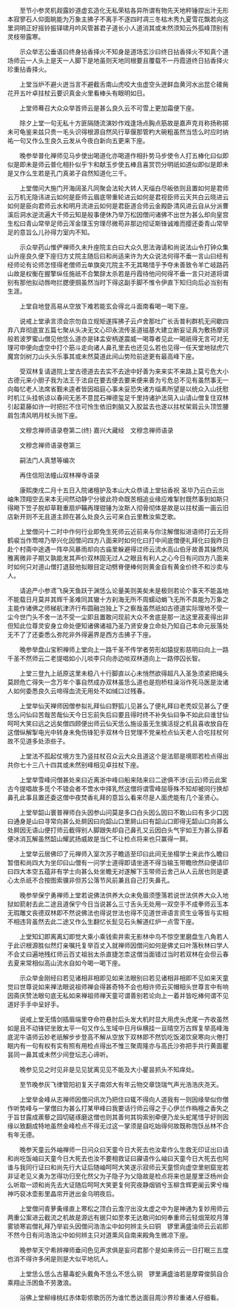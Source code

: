 <!-- { "loadSidebar": true } -->
　　至节小参灵机觌露妙道虚玄造化无私荣枯各异所谓有物先天地秤锤捏出汁无形本寂寥石人仰面眺能为万象主拂子不离手不逐四时凋三冬枯木秀九夏雪花飘若向这里洞明正好摇铃振铎啸月吟风管甚君子道长小人道消其或未然须知云外孤峰顶别有灵枝带露寒。

　　示众举志公垂语曰终身拈香择火不知身是道场玄沙曰终日拈香择火不知真个道场师云一人头上是天一人脚下是地虽则天地同根要且覆载不一丹霞道终日拈香择火珍重拈香择火。

　　上堂当炉不避火迸当言不避截舌南山虎咬大虫虚空头迸鲜血黄河水出昆仑碓胔花开五叶卓拄杖云要识真金火里看棒头有眼明如日。

　　上堂师蓦召大众众举首师云是甚么良久云不可雪上更加霜便下座。

　　除夕上堂一句无私十方匪隔随流演妙作戏逢场点胸点筋故是嘉声克肖称扬称掷未可龟鉴来兹只贵一毛头识得根源自然风行草偃那管杓大碗粗虽然当恁么时应时纳祐一句又作么生良久云发从今夜白新向五更来下座。

　　晚参举普化禅师见马步使出喝道化亦喝道作相扑势马步使令人打五棒化曰似即似是即未是师云普化相扑似乎卞和献玉步使五棒且喜赏罚分明祇如道似即似是即未是又作么生若是孔门真弟子自然知道化三千。

　　上堂僧问大施门开海阔圣凡同聚会法轮大转人天缁白尽皈依则且置如何是君师云万机无隐讳进云如何是臣师云眉底带重轮进云如何是君视臣师云天共白云晓进云如何是臣向君师云水和明月流进云如何是君臣道合师云金殿卧清风进云自从分派曹溪后洞水逆流遍大千师云知是般事便休乃举万松因僧问诸佛不出世为甚么却向皇宫生松曰青山常举足师云浑金璞玉穷理尽微苟非那边彻证斯锋诚难而撄还委青山常举足的意旨么儿孙得力室内不知。

　　示众举药山惟俨禅师久未升座院主白曰大众久思法诲请和尚说法山令打钟众集山升座良久便下座归方丈院主随后曰和尚适来许为大众说法何得不垂一言山曰经有经师论有论师怎怪得老僧师云单旗突兀院主不无其略惜乎予夺未善致令羊亡岐路药山故是权衡在握擎纵任施祇不合繁辞太杀若是丹霞待他问何得不垂一言只对道将谓别有那他拟动唇吻拦腮便掴虽然当时下得这副手脚不惟令伊直下知归向后必当别有生涯。

　　上堂自地登高易从空放下难若能玄会得北斗面南看喝一喝下座。

　　说戒上堂承言须会宗勿自立规矩遂挥拂子云卢舍那吐广长舌普利群机无间歇四弃八弃彻底宣五篇七聚从头决无文心印永流传圣道镃基大建立断妄证真为敷扬摩诃般若波罗蜜山僧见他恁么道亦是钵盂安柄遂震威一喝尊者见此一喝祇得无言可对无理可申便向虚空中打个筋斗走向诸人鼻孔里去也还见么若也见得一任天堂地狱虎穴魔宫剑树刀山头头乐事其或未然莫道此间山势险前途更有最高峰下座。

　　受双林复请退院上堂古德道去去实不去途中好善为来来实不来路上莫亏危大小古德元来小胆子我为法王于法自在要去便去要来便来善为亏危总不见有虽然事无一向每忆老人法席省觐未遑者皆因祖庭心事未妥恐失诸方缁素所望是以统众入山抚慰时机江头挂帆谅以春间无恙不意昆石禅德玺足千里持诸护法简入山请山僧复住双林引起葛藤如许一时把拦不住可怜生依旧刺脑又入胶盆去也遂以拄杖架肩云头顶笠腰肩包清风明月杖头抛下座。

　　文穆念禅师语录卷第二(终)
嘉兴大藏经　文穆念禅师语录


　　文穆念禅师语录卷第三

　　嗣法门人真慧等编次

　　再住信阳法幢山双林禅寺语录

　　康熙庚戌二月十五日入院诸檀护及本山大众恭请上堂拈香祝
圣毕乃云白云出岫朱顶翔空去来本无间然动静宁分彼此符命既苦相追业缘应难掣肘既然事到如斯只得飏下笠子脱却草鞋重扇炉鞴再理钳锤为汝斯人彻骨彻体是故是以拄杖画一画云旧店新开则不无且道主顾在甚么处良久云可来白云里教汝紫芝歌。

　　上堂僧问十二时中作何行业即免生死师云近前来与你注解僧拟进语师打云无将鹤唳当作莺啼乃举兴化因僧问四方八面来时如何化曰打中间底僧便礼拜化曰我昨日赴个村斋中途遇一阵卒风暴雨却向古庙里躲避得过师云流水高山伯牙故善其操然风雅离微非子期又孰能发其声价双林固无过人之眼且有利人之心今日有问四方八面来时如何只对道山僧打退鼓他拟眼目定动劈脊便棒何则黄金自有黄金价终不和沙卖与人。

　　请追严小参鸢飞戾天鱼跃于渊恁么论量美则美矣未是极则若论个事天不能盖地不能载日月莫并其辉千圣难同其辙十方刹海无所不周蠕动蜎飞无所不具能为万象之主能作诸佛之师梯航津济行布圆融岂独上下之察哉虽然祇如古德道实际理地不受一尘今世门头不舍一法不受一尘即且置敢问现前大众不舍底是那一法这里菽麦得出非但知此位尊灵安身立命处便知诸佛诸祖乃圣乃贤安身立命处乃知自己本命元辰落处无不了了还委悉么弥陀非外得遍界是西方击拂子下座。

　　晚参举盘山宝积禅师上堂向上一路千圣不传学者劳形如猿捉影慈明曰向上一路千圣不然师云二老提唱如小儿啖李只向赤边啖双林道向上一路停囚长智。

　　上堂三登九上祇原这里未稳八十行脚直以心未悄然欲得超凡入圣急须紧把绳头莫顾危亡得失一念万年个事自然成办双林虽恁么道也是抱桥柱澡浴作死马医是汝诸人如何委悉良久云啼得血流无用处不如缄口过残春。

　　上堂举仙天禅师因僧参拟礼拜仙曰野狐儿见甚么了便礼拜曰老秃奴见甚么了便恁么问仙曰苦哉苦哉仙天今日忘前失后曰要且得时终不补失仙曰争不如此曰谁甘仙呵呵大笑曰远之远矣僧四顾便出师云仙天恁么施设虽无生擒活捉之机且喜收放自在这僧纵解掣电光中转身未免伤锋犯手双林今日党理不党亲检点仙天老人合吃拄杖何故不见道多处添些子。

　　上堂法不孤起仗境方生乃竖拄杖召众云大众且道这个是法耶是境耶若检点得出共你七十三八十四其或未然别峰相见卓拄杖下座。

　　上堂举雪峰问僧甚处来曰近离浙中峰曰船来陆来曰二途俱不涉(云云)师云此案古今提唱故多觅个不错会者不啻水中择乳然这僧将谓雪峰屈辱殊不知却被同行换却鼻孔此事且置还委这僧中夜焚香礼拜的意旨么看来尽是人面虎能有几个圣贤心。

　　上堂举韶山寰普禅师白头因参山问莫是多口白头因么因曰不敢山曰有多少口因曰通身是山曰寻常向甚么处屙因曰向韶山口里屙山曰有韶山口即得无韶山口向甚么处屙因无语山便打师云截得别人脚跟失却自己鼻孔又云因白头气宇如王为甚么拶着便冰消瓦解虽然韶山耀武扬威故是当仁不让检点将来也只赢得一屙。

　　上堂举云居佛印了元禅师入室次苏子瞻适至印曰此间无坐榻学士来此作么瞻曰暂借和尚四大为坐印曰山僧有一问学士道得即请坐道不得当输玉带瞻欣然曰便请印曰四大本空五蕴非有学士向甚么处坐瞻无对遂解下玉带师云舍己从人云居也则是婆心太杀祇不合按图索骥非但苏公落节风前兼且自己打失鼻孔。

　　晚参举保宁勇禅师上堂若说佛法供养大众未免眉须堕落若说世法供养大众入地狱如箭射去此二途且道保宁今日当说甚么三寸舌头无处用一双空手不成拳师云玉本无瑕雕文丧德双林即不然说佛法也得说世法也得不见道世谛语言资生业等皆与实相不相违背虽然去此二途又作么生翻忆长髭见石头解道红炉一点雪下座。

　　上堂知幻即离离幻即觉大乘小乘钱索井索无影林中鸟不惊空里磨盘生八角若人于此识根源胜似然灯亲嘱托复举百丈入就禅师因僧问如何是佛丈曰叶落秋林曰学人不会丈曰遍地残红师云百丈祖翁太杀直捷怎柰这僧当面错过当时若双林在会但云春去夏来常相似高山流水自如今喝一喝下座。

　　示众举金刚经曰若见诸相非相即见如来法眼别曰若见诸相非相即不见如来天童觉曰世尊说如来禅法眼说祖师禅会得甚奇特不会也相许师云买帽相头世尊言中有响因斋庆赞法眼句底无私如来禅祖师禅天童可谓善别若论向上一着并皆吃棒何谓不见道好手手中呈好手。

　　说戒上堂无情剑插眉端里夺命符悬肘后头发大机时显大用虎头虎尾一齐收虽然如是且不动锋铓坐致太平一句又作么生域中日月纵横挂一亘晴空万古辉复举高峰海底泥牛语师云妙老祇解步步登高不解从空放下双林即不然饥吃饭渴饮泉寒向火倦打眠内有一句有权有实有照有用检点得出不惟三聚周隆亦与高氏沙弥把手共行黄面瞿昙同一鼻其或未然少间登坛志心谛听。

　　晚参见见之时见非是见见犹离见见不能及大小瞿昙抓头不知痒处。

　　至节晚参灰飞律管阳初复天子南郊大有年云物交章饶瑞气声光浩浩庆尧天。

　　上堂举金峰从志禅师因僧问讯次乃把住曰辄不得向人道我有一则因缘举似你僧作听势峰与一掌僧曰为甚么打某甲峰曰我要话行师云得之于心伊兰作栴檀之香失之于旨甘露成蒺藜之园切磋琢磨这僧也则其善何其钩索别牵便乃龙头蛇尾惜乎好则因缘以致翻成特地虽然金峰检点不得无过这一掌须是自吃始得何故既称饱饫丛林不合有年无德。

　　晚参天童云外岫禅师一日问众曰天童今日大死去也汝辈作么生救无印证出曰请和尚吃饭岫曰天童今日大死去也汝不要相救证曰寱语作么岫曰天童今日大死去也阿谁与我同行证曰和尚先行大证后随岫呵呵大笑遂示寂师云天童惯向虚空里剜窟宠若非证老见义勇为怎得功归至化然父为子隐子为父隐故是检点将来也是屋里泛杨州会么听取一颂和尚先去大证随后呵呵大笑更复何究夜静烟销兮玉柳含辉更阑云霁兮梅神巧裒冰壶影里晶帘开迸出金乌明夜后。

　　上堂僧问青萝夤缘直上寒松之顶白云澹泞出没太虚之中为是神通为复妙用师云两重公案进云截流之机故是源远有据只如至孝无达敢问如何奉重师云轻烟笼皎月薄雾锁寒岩僧礼拜乃举岩头因僧问浩浩尘中如何辨主头曰铜　锣里满盛油师云云岩即不然今日有问浩浩尘中如何辨主只对道熏风自南来殿角生微凉下座。

　　晚参举天宁希辨禅师垂问色见声求俱是妄问君那个是如来师云一日打眠三五度也消不得许多闲是则是大似平地坑人。

　　上堂恁么恁么古墓毒蛇头戴角不恁么不恁么铜　锣里满盛油若是摩霄俊鹄自合乘翔止泺困鱼不劳激浪。

　　浴佛上堂柳缘桃红赤体彰侬歌历历为谁忙悉达面目周沙界珍重诸人仔细看。

